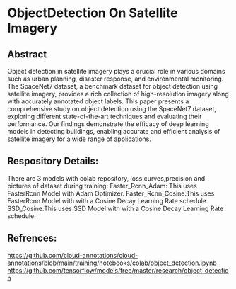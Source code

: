 # ObjectDetection On Satellite Imagery

## Abstract
Object detection in satellite imagery plays a crucial role in various domains such as urban planning, disaster response, and environmental monitoring. The SpaceNet7 dataset, a benchmark dataset for object detection using satellite imagery, provides a rich collection of high-resolution imagery along with accurately annotated object labels. This paper presents a comprehensive study on object detection using the SpaceNet7 dataset, exploring different state-of-the-art techniques and evaluating their performance. Our findings demonstrate the efficacy of deep learning models in detecting buildings, enabling accurate and efficient analysis of satellite imagery for a wide range of applications.

## Respository Details:
There are 3 models with colab repository, loss curves,precision and pictures of dataset during training:
Faster_Rcnn_Adam: This uses FasterRcnn Model with Adam Optimizer.
Faster_Rcnn_Cosine:This uses FasterRcnn Model with with a Cosine Decay Learning Rate schedule.
SSD_Cosine:This uses SSD Model with with a Cosine Decay Learning Rate schedule.


## Refrences:
https://github.com/cloud-annotations/cloud-annotations/blob/main/training/notebooks/colab/object_detection.ipynb
https://github.com/tensorflow/models/tree/master/research/object_detection
